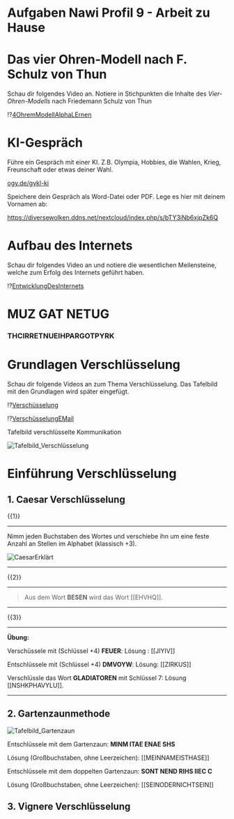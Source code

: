 
<!--
author: Christian Golnik

language: de

@style
.lia-effect__circle {
    display: none !important;
}

@media (min-width: 600px) {
    .newspaper {
        column-count: 2;
        column-gap: 40px;
        column-rule: 1px solid lightblue;
    }
}

h1, h2, h3, h4, h5, h6 {
  column-span: all;
}

.cb {
    break-before: column;
}
@end

@onload
window.LIA.settings.font_size = 2
@end

@@@ ogy.de/11ph3 deaktivieren: https://ogy.de/del.cvv2y5l7old0u7gamlc1

-->


# Aufgaben Nawi Profil 9 - Arbeit zu Hause

# Das vier Ohren-Modell nach F. Schulz von Thun

Schau dir folgendes Video an. Notiere in Stichpunkten die Inhalte des _Vier-Ohren-Modells_ nach Friedemann Schulz von Thun

!?[4OhremModellAlphaLErnen](https://www.youtube.com/watch?v=9VJn1cPbf1A)

# KI-Gespräch

Führe ein Gespräch mit einer KI. Z.B. Olympia, Hobbies, die Wahlen, Krieg, Freunschaft oder etwas deiner Wahl.

[ogy.de/gykl-ki](https://go.fobizz.com/?token=d29d855d3e33da30)

Speichere dein Gespräch als Word-Datei oder PDF. Lege es hier mit deinem Vornamen ab:

https://diversewolken.ddns.net/nextcloud/index.php/s/bTY3iNb6xjpZk6Q

# Aufbau des Internets

Schau dir folgendes Video an und notiere die wesentlichen Meilensteine, welche zum Erfolg des Internets geführt haben.

!?[EntwicklungDesInternets](https://www.youtube.com/watch?v=EKm6pJSI-aQ)

# MUZ GAT NETUG 

<H3> THCIRRETNUEIHPARGOTPYRK </H3>

# Grundlagen Verschlüsselung

Schau dir folgende Videos an zum Thema Verschlüsselung. Das Tafelbild mit den Grundlagen wird später eingefügt.

!?[Verschüsselung](https://www.youtube.com/watch?v=WaPwvaQQZjU)

!?[VerschüsselungEMail](https://www.youtube.com/watch?v=inxNRA4xK1Q)

Tafelbild verschlüsselte Kommunikation

![Tafelbild_Verschlüsselung](https://diversewolken.ddns.net/nextcloud/index.php/s/MsxAqHnd7iwMCZs/download)

# Einführung Verschlüsselung

## 1. Caesar Verschlüsselung

{{1}}
*************
Nimm jeden Buchstaben des Wortes und verschiebe ihn um eine feste Anzahl an Stellen im Alphabet (klassisch +3).

![CaesarErklärt](https://assets.serlo.org/dc09c860-3828-11ee-b962-1fa7d97ba81a/CaesarVerschlsselung.svg)
*************

{{2}}
************
> Aus dem Wort __BESEN__ wird das Wort [[EHVHQ]].
************


{{3}}
********

__Übung:__

Verschüssele mit (Schlüssel +4) __FEUER__: Lösung : [[JIYIV]]

Entschlüssele mit (Schlüssel +4) __DMVOYW__: Lösung: [[ZIRKUS]]

Verschlüssle das Wort __GLADIATOREN__ mit Schlüssel 7: Lösung [[NSHKPHAVYLU]].

************



## 2. Gartenzaunmethode

![Tafelbild_Gartenzaun](https://diversewolken.ddns.net/nextcloud/index.php/s/oJj2xDnRGEwSLpp/download)

Entschlüssele mit dem Gartenzaun: __MINM ITAE ENAE SHS__

Lösung (Großbuchstaben, ohne Leerzeichen): [[MEINNAMEISTHASE]]

Entschlüssele mit dem doppelten Gartenzaun: __SONT NEND RIHS IIEC C__

Lösung (Großbuchstaben, ohne Leerzeichen): [[SEINODERNICHTSEIN]]



## 3. Vignere Verschlüsselung